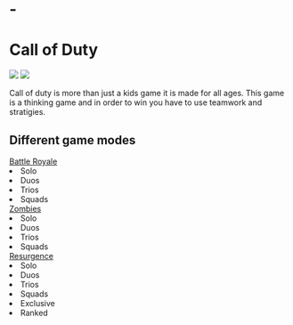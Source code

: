 # -<html>
<body>
<h1>Call of Duty</h1>

<img src="https://shared.akamai.steamstatic.com/store_item_assets/steam/apps/2519060/header.jpg?t=1722897441"/>


<a href="https://store.steampowered.com/agecheck/app/2519060/">
<img src="https://store.steampowered.com/agecheck/app/2519060/"/></a>
<p>
Call of duty is more than just a kids game it is made for all ages. This game is a thinking game and in order to win you have to use teamwork and stratigies.
</p>
<h2>Different game modes</h2>
<a href = "https://www.callofduty.com/warzone" target= "_blank">Battle Royale</a>
<li>Solo</li>
<li>Duos</li>
<li>Trios</li>
<li>Squads</li>
<a href = "https://www.callofduty.com/modernwarfare3/zombies" target= "_blank">Zombies</a>
<li>Solo</li>
<li>Duos</li>
<li>Trios</li>
<li>Squads</li>
<a href="https://www.callofduty.com/warzone" target= "_blank">Resurgence</a>
<li>Solo</li>
<li>Duos</li>
<li>Trios</li>
<li>Squads</li>
<li>Exclusive</li>
<li>Ranked</li>


</body>
</html>